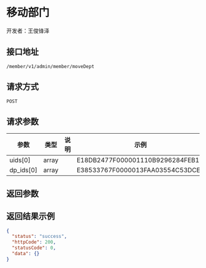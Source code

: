 # 移动部门

开发者：王俊锋泽

## 接口地址

`/member/v1/admin/member/moveDept`

## 请求方式

`POST`

## 请求参数

| 参数      | 类型  | 说明 | 示例                             |
| --------- | ----- | ---- | -------------------------------- |
| uids[0]   | array |      | E18DB2477F000001110B9296284FEB11 |
| dp_ids[0] | array |      | E38533767F0000013FAA03554C53DCE9 |

## 返回参数

## 返回结果示例

```json
{
  "status": "success",
  "httpCode": 200,
  "statusCode": 0,
  "data": {}
}
```